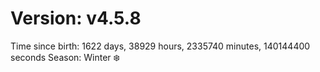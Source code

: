 # Version: v4.5.8
Time since birth: 1622 days, 38929 hours, 2335740 minutes, 140144400 seconds
Season: Winter ❄️
